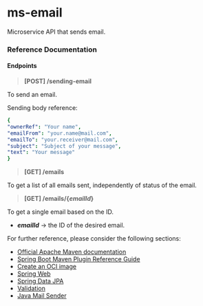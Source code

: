 # ms-email

Microservice API that sends email.

### Reference Documentation

#### Endpoints

>**[POST] /sending-email**

To send an email.

Sending body reference:

```yaml
{
"ownerRef": "Your name",
"emailFrom": "your.name@mail.com",
"emailTo": "your.receiver@mail.com",
"subject": "Subject of your message",
"text": "Your message"
}
```

>**[GET] /emails**

To get a list of all emails sent, independently of status of the email.

>**[GET] /emails/{_emailId_}**

To get a single email based on the ID.

- **_emailId_** -> the ID of the desired email.


For further reference, please consider the following sections:

* [Official Apache Maven documentation](https://maven.apache.org/guides/index.html)
* [Spring Boot Maven Plugin Reference Guide](https://docs.spring.io/spring-boot/docs/3.0.5/maven-plugin/reference/html/)
* [Create an OCI image](https://docs.spring.io/spring-boot/docs/3.0.5/maven-plugin/reference/html/#build-image)
* [Spring Web](https://docs.spring.io/spring-boot/docs/3.0.5/reference/htmlsingle/#web)
* [Spring Data JPA](https://docs.spring.io/spring-boot/docs/3.0.5/reference/htmlsingle/#data.sql.jpa-and-spring-data)
* [Validation](https://docs.spring.io/spring-boot/docs/3.0.5/reference/htmlsingle/#io.validation)
* [Java Mail Sender](https://docs.spring.io/spring-boot/docs/3.0.5/reference/htmlsingle/#io.email)
